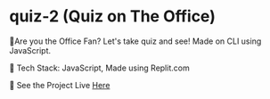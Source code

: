 # quiz-2 (Quiz on The Office)
📌Are you the Office Fan? Let's take quiz and see! Made on CLI using JavaScript.

📌 Tech Stack: JavaScript, Made using Replit.com

📌 See the Project Live <a href="https://replit.com/@nehakeskar/quiz-2?embed=1&output=1" target="_blank">Here</a>
